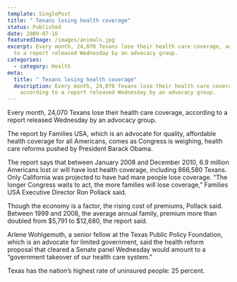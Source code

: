 ```yaml
---
template: SinglePost
title: " Texans losing health coverage"
status: Published
date: 2009-07-16
featuredImage: /images/animals.jpg
excerpt: Every month, 24,070 Texans lose their health care coverage, according
  to a report released Wednesday by an advocacy group.
categories:
  - category: Health
meta:
  title: " Texans losing health coverage"
  description: Every month, 24,070 Texans lose their health care coverage,
    according to a report released Wednesday by an advocacy group.
---
```

<!--StartFragment-->

Every month, 24,070 Texans lose their health care coverage, according to a report released Wednesday by an advocacy group.

The report by Families USA, which is an advocate for quality, affordable health coverage for all Americans, comes as Congress is weighing, health care reforms pushed by President Barack Obama.

The report says that between January 2008 and December 2010, 6.9 million Americans lost or will have lost health coverage, including 866,580 Texans. Only California was projected to have had mare people lose coverage. “The longer Congress waits to act, the more families will lose coverage,” Families USA Executive Director Ron Pollack said.

Though the economy is a factor, the rising cost of premiums, Pollack said. Between 1999 and 2008, the average annual family, premium more than doubled from $5,791 to $12,680, the report said.

Arlene Wohlgemuth, a senior fellow at the Texas Public Policy Foundation, which is an advocate for limited government, said the health reform proposal that cleared a Senate panel Wednesday would amount to a “government takeover of our health care system.”

Texas has the nation’s highest rate of uninsured people: 25 percent.

<!--EndFragment-->